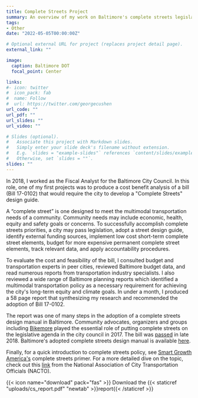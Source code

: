 ```yaml
---
title: Complete Streets Project
summary: An overview of my work on Baltimore's complete streets legislation.
tags:
- Other
date: "2022-05-05T00:00:00Z"

# Optional external URL for project (replaces project detail page).
external_link: ""

image:
  caption: Baltimore DOT
  focal_point: Center

links:
#- icon: twitter
#  icon_pack: fab
#  name: Follow
#  url: https://twitter.com/georgecushen
url_code: ""
url_pdf: ""
url_slides: ""
url_video: ""

# Slides (optional).
#   Associate this project with Markdown slides.
#   Simply enter your slide deck's filename without extension.
#   E.g. `slides = "example-slides"` references `content/slides/example-slides.md`.
#   Otherwise, set `slides = ""`.
slides: ""
---
```


In 2018, I worked as the Fiscal Analyst for the Baltimore City Council. In this role, one of my first projects was to produce a cost benefit analysis of a bill (Bill 17-0102) that would require the city to develop a "Complete Streets" design guide.

A “complete street” is one designed to meet the multimodal transportation needs of a community. Community needs may include economic, health, equity and safety goals or concerns. To successfully accomplish complete streets priorities, a city may pass legislation, adopt a street design guide, identify external funding sources, implement low cost short-term complete street elements, budget for more expensive permanent complete street elements, track relevant data, and apply accountability procedures. 

To evaluate the cost and feasibility of the bill, I consulted budget and transportation experts in peer cities, reviewed Baltimore budget data, and read numerous reports from transportation industry specialists. I also reviewed a wide range of Baltimore planning reports which identified a multimodal transportation policy as a necessary requirement for achieving the city's long-term equity and climate goals. In under a month, I produced a 58 page report that synthesizing my research and recommended the adoption of Bill 17-0102.

The report was one of many steps in the adoption of a complete streets design manual in Baltimore. Community advocates, organizers and groups including [Bikemore](https://www.bikemore.net) played the essential role of putting complete streets on the legislative agenda in the city council in 2017. The bill was [passed](https://www.baltimoresun.com/maryland/baltimore-city/bs-md-ci-complete-streets-20181206-story.html) in late 2018. Baltimore's adopted complete streets design manual is available [here](https://transportation.baltimorecity.gov/completestreets).

Finally, for a quick introduction to complete streets policy, see [Smart Growth America's](https://smartgrowthamerica.org/what-are-complete-streets/) complete streets primer. For a more detailed dive on the topic, check out this [link](https://nacto.org/references/a-hrefhttpwww/) from the National Association of City Transportation Officials (NACTO).

{{< icon name="download" pack="fas" >}} Download the {{< staticref "uploads/cs_report.pdf" "newtab" >}}report{{< /staticref >}}
